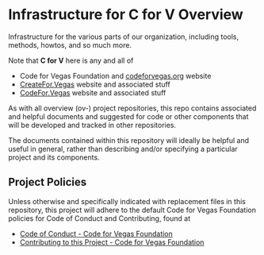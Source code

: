 <!--
 Copyright (C) 2022 Code for Vegas Foundation
 
 This file is part of ov-infrastructure-for-cforv.
 
 ov-infrastructure-for-cforv is free software: you can redistribute it and/or modify
 it under the terms of the GNU General Public License as published by
 the Free Software Foundation, either version 3 of the License, or
 (at your option) any later version.
 
 ov-infrastructure-for-cforv is distributed in the hope that it will be useful,
 but WITHOUT ANY WARRANTY; without even the implied warranty of
 MERCHANTABILITY or FITNESS FOR A PARTICULAR PURPOSE.  See the
 GNU General Public License for more details.
 
 You should have received a copy of the GNU General Public License
 along with ov-infrastructure-for-cforv.  If not, see <http://www.gnu.org/licenses/>.
-->

# Infrastructure for C for V Overview

Infrastructure for the various parts of our organization, including tools, methods, howtos, and so much more.

Note that __C for V__ here is any and all of

* Code for Vegas Foundation and [codeforvegas.org](https://codeforvegas.org) website
* [CreateFor.Vegas](https://createfor.vegas) website and associated stuff
* [CodeFor.Vegas](https://codefor.vegas) website and associated stuff

As with all overview (ov-) project repositories, this repo contains associated and helpful documents and suggested for code or other components that will be developed and tracked in other repositories.

The documents contained within this repository will ideally be helpful and useful in general, rather than describing and/or specifying a particular project and its components.

## Project Policies

Unless otherwise and specifically indicated with replacement files in this repository, this project will adhere to the default Code for Vegas Foundation policies for Code of Conduct and Contributing, found at

* [Code of Conduct - Code for Vegas Foundation](https://github.com/CodeForVegas/.github/blob/main/CODE_OF_CONDUCT.md)
* [Contributing to this Project - Code for Vegas Foundation](https://github.com/CodeForVegas/.github/blob/main/CONTRIBUTING.md)
